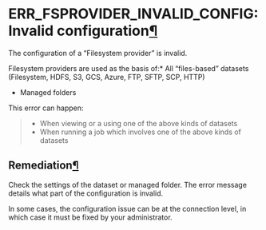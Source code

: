 ERR\_FSPROVIDER\_INVALID\_CONFIG: Invalid configuration[¶](#err-fsprovider-invalid-config-invalid-configuration "Permalink to this heading")
============================================================================================================================================


The configuration of a “Filesystem provider” is invalid.



Filesystem providers are used as the basis of:* All “files\-based” datasets (Filesystem, HDFS, S3, GCS, Azure, FTP, SFTP, SCP, HTTP)
* Managed folders




This error can happen:



> * When viewing or a using one of the above kinds of datasets
> * When running a job which involves one of the above kinds of datasets



Remediation[¶](#remediation "Permalink to this heading")
--------------------------------------------------------


Check the settings of the dataset or managed folder. The error message details what part of the configuration is invalid.


In some cases, the configuration issue can be at the connection level, in which case it must be fixed by your administrator.